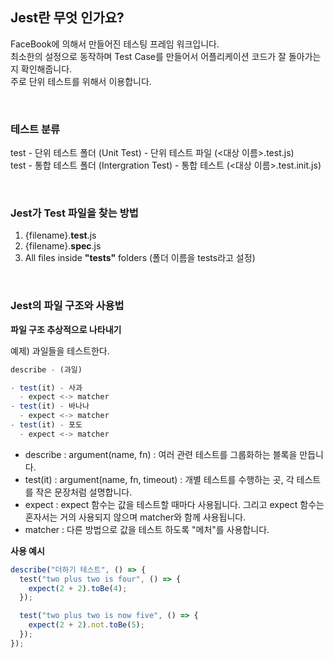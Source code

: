 ## Jest란 무엇 인가요?

FaceBook에 의해서 만들어진 테스팅 프레임 워크입니다. <br>
최소한의 설정으로 동작하며 Test Case를 만들어서 어플리케이션 코드가 잘 돌아가는지 확인해줍니다. <br>
주로 단위 테스트를 위해서 이용합니다. <br>

<br>

### 테스트 분류

test - 단위 테스트 폴더 (Unit Test) - 단위 테스트 파일 (<대상 이름>.test.js) <br>
test - 통합 테스트 폴더 (Intergration Test) - 통합 테스트 (<대상 이름>.test.init.js) <br>

<br>

### Jest가 Test 파일을 찾는 방법

1. {filename}.**test**.js
2. {filename}.**spec**.js
3. All files inside **"tests"** folders (폴더 이름을 tests라고 설정)

<br>

### Jest의 파일 구조와 사용법

**파일 구조 추상적으로 나타내기**

예제) 과일들을 테스트한다.

```javaScript
describe - (과일)

- test(it) - 사과
  - expect <-> matcher
- test(it) - 바나나
  - expect <-> matcher
- test(it) - 포도
  - expect <-> matcher
```

- describe : argument(name, fn) : 여러 관련 테스트를 그룹화하는 블록을 만듭니다. <br>
- test(it) : argument(name, fn, timeout) : 개별 테스트를 수행하는 곳, 각 테스트를 작은 문장처럼 설명합니다. <br>
- expect : expect 함수는 값을 테스트할 때마다 사용됩니다. 그리고 expect 함수는 혼자서는 거의 사용되지 않으며 matcher와 함께 사용됩니다. <br>
- matcher : 다른 방법으로 값을 테스트 하도록 "메처"를 사용합니다. <br>

**사용 예시**

```javascript
describe("더하기 테스트", () => {
  test("two plus two is four", () => {
    expect(2 + 2).toBe(4);
  });

  test("two plus two is now five", () => {
    expect(2 + 2).not.toBe(5);
  });
});
```
